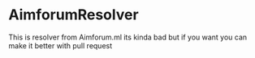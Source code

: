 # AimforumResolver
This is resolver from Aimforum.ml its kinda bad but if you want you can make it better with pull request
